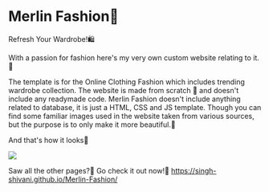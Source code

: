 # Merlin Fashion🛒
Refresh Your Wardrobe!🛍️
 
With a passion for fashion here's my very own custom website relating to it.💃


The template is for the Online Clothing Fashion which includes trending wardrobe collection. The website is made from scratch 🥳 and doesn't include any readymade code.
Merlin Fashion doesn't include anything related to database, it is just a HTML, CSS and JS template. Though you can find some familiar images used in the website taken from various sources, but the purpose is to only make it more beautiful.🖤



And that's how it looks🤩

 <img src="https://user-images.githubusercontent.com/47295558/76738138-11372680-6790-11ea-82c6-c27a9c2b7b68.gif"> 


Saw all the other pages?🧐 Go check it out now!🥳 
https://singh-shivani.github.io/Merlin-Fashion/
